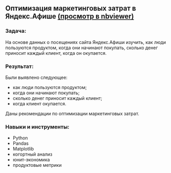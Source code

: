 ## Оптимизация маркетинговых затрат в Яндекс.Афише [(просмотр в nbviewer)](https://nbviewer.jupyter.org/github/BusinessPepega/praktikum.yandex/blob/master/5.%20%D0%9E%D0%BF%D1%82%D0%B8%D0%BC%D0%B8%D0%B7%D0%B0%D1%86%D0%B8%D1%8F%20%D0%BC%D0%B0%D1%80%D0%BA%D0%B5%D1%82%D0%B8%D0%BD%D0%B3%D0%BE%D0%B2%D1%8B%D1%85%20%D0%B7%D0%B0%D1%82%D1%80%D0%B0%D1%82%20%D0%AF%D0%BD%D0%B4%D0%B5%D0%BA%D1%81.%D0%90%D1%84%D0%B8%D1%88%D0%B8/%D0%9E%D0%BF%D1%82%D0%B8%D0%BC%D0%B8%D0%B7%D0%B0%D1%86%D0%B8%D1%8F%20%D0%BC%D0%B0%D1%80%D0%BA%D0%B5%D1%82%D0%B8%D0%BD%D0%B3%D0%BE%D0%B2%D1%8B%D1%85%20%D0%B7%D0%B0%D1%82%D1%80%D0%B0%D1%82%20%D0%AF%D0%BD%D0%B4%D0%B5%D0%BA%D1%81.%D0%90%D1%84%D0%B8%D1%88%D0%B8.ipynb)
### Задача:
На основе данных о посещениях сайта Яндекс.Афиши изучить, как люди пользуются продуктом, когда они начинают покупать, сколько денег приносит каждый клиент, когда он окупается.

### Результат:
Были выявлено следующее:
 - как люди пользуются продуктом;
 - когда они начинают покупать;
 - сколько денег приносит каждый клиент;
 - когда клиент окупается.

Даны рекомендации по оптимизации маркетинговых затрат.
### Навыки и инструменты:

 - Python
 - Pandas
 - Matplotlib
 - когортный анализ
 - юнит-экономика
 - продуктовые метрики

